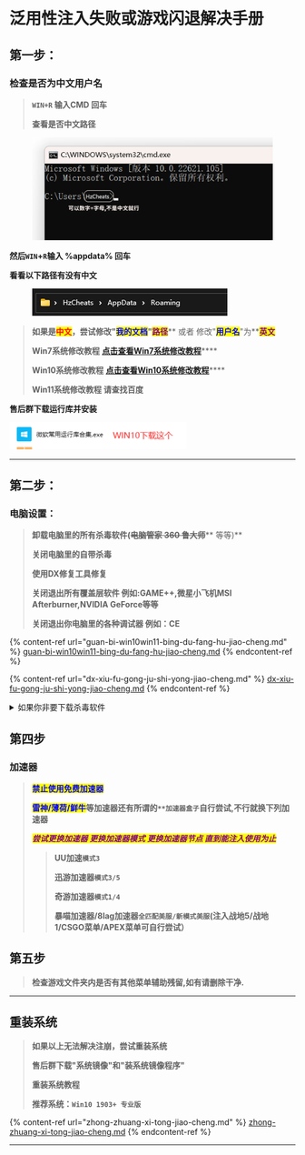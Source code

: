 # 泛用性注入失败或游戏闪退解决手册

## **第一步：**

### **检查是否为中文用户名**

> **`WIN+R` 输入CMD 回车**
>
> **查看是否中文路径**

<figure><img src=".gitbook/assets/image (7) (2).png" alt=""><figcaption></figcaption></figure>

**然后`WIN`+`R`输入 %appdata% 回车**

**看看以下路径有没有中文**

<figure><img src=".gitbook/assets/image (4) (1).png" alt=""><figcaption></figcaption></figure>

> **如果是**<mark style="color:red;">**中文**</mark>**，尝试修改"**<mark style="color:blue;">**我的文档**</mark>**"**<mark style="color:purple;">**路径**</mark>** 或者 修改"**<mark style="color:blue;">**用户名**</mark>**"为**<mark style="color:purple;">**英文**</mark>
>
> **Win7系统修改教程** [**点击查看Win7系统修改教程**](https://zhidao.baidu.com/question/1929174734601453667.html)****
>
> **Win10系统修改教程** [**点击查看Win10系统修改教程**](http://www.zhuangjizhuli.net/jiaocheng/6320.html)****
>
> **Win11系统修改教程 请查找百度**

**售后群下载运行库并安装**

****![](<.gitbook/assets/image (3) (1) (1).png>)****

****

## 第**二**步：

### **电脑设置：**

> **卸载电脑里的所有杀毒软件(**~~**电脑管家 360 鲁大师**~~** 等等)**
>
> **关闭电脑里的自带杀毒**
>
> **使用DX修复工具修复**
>
> **关闭退出所有覆盖层软件 例如:GAME++,微星小飞机MSI Afterburner,NVIDIA GeForce等等**
>
> **关闭退出你电脑里的各种调试器 例如：CE**

{% content-ref url="guan-bi-win10win11-bing-du-fang-hu-jiao-cheng.md" %}
[guan-bi-win10win11-bing-du-fang-hu-jiao-cheng.md](guan-bi-win10win11-bing-du-fang-hu-jiao-cheng.md)
{% endcontent-ref %}

{% content-ref url="dx-xiu-fu-gong-ju-shi-yong-jiao-cheng.md" %}
[dx-xiu-fu-gong-ju-shi-yong-jiao-cheng.md](dx-xiu-fu-gong-ju-shi-yong-jiao-cheng.md)
{% endcontent-ref %}

<details>

<summary>如果你非要下载杀毒软件</summary>

&#x20;**点击下载火绒杀毒**

</details>

## 第四步



### **加速器**

> <mark style="color:blue;">**禁止使用免费加速器**</mark>
>
> <mark style="color:blue;">**雷神/薄荷/鲜牛**</mark>**等加速器还有所谓的`**加速器盒子`自行尝试,不行就换下列加速器**
>
> _<mark style="color:purple;">**尝试更换加速器 更换加速器模式 更换加速器节点 直到能注入使用为止**</mark>_
>
> > **UU加速`模式3`**
> >
> > **迅游加速器`模式3/5`**
> >
> > **奇游加速器`模式1/4`**
> >
> > **暴喵加速器/8lag加速器`全匹配美服/新模式美服`(注入战地5/战地1/CSGO菜单/APEX菜单可自行尝试）**

## **第五步**

> **检查游戏文件夹内是否有其他菜单辅助残留,如有请删除干净.**

****

## 重装系统

> **如果以上无法解决注崩，尝试重装系统**
>
> **售后群下载"系统镜像"和"装系统镜像程序"**
>
> **重装系统教程**
>
> **推荐系统：`Win10 1903+ 专业版`**

{% content-ref url="zhong-zhuang-xi-tong-jiao-cheng.md" %}
[zhong-zhuang-xi-tong-jiao-cheng.md](zhong-zhuang-xi-tong-jiao-cheng.md)
{% endcontent-ref %}

****
